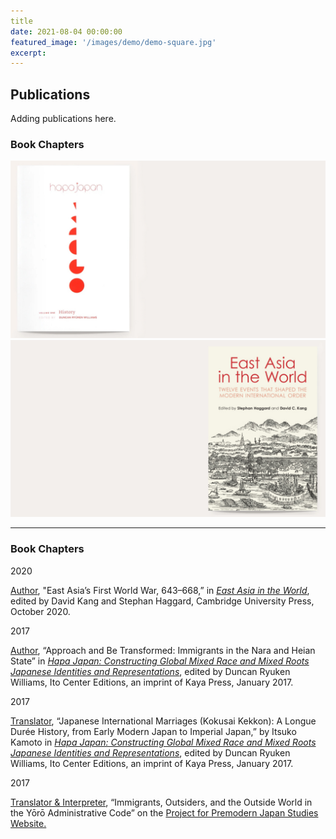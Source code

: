 ```yaml
---
title
date: 2021-08-04 00:00:00
featured_image: '/images/demo/demo-square.jpg'
excerpt:
---
```


## Publications

Adding publications here.

### Book Chapters

<div class="gallery" data-columns="1">
	<img src="/images/hapajapanchapter.jpg">
	<img src="/images/eastasiaintheworldchapter.jpg">
</div>

---
### Book Chapters
2020
<p><u>Author</u>, "East Asia’s First World War, 643–668,” in <a href="https://www.cambridge.org/core/books/east-asia-in-the-world/7069307396B7B16B73E2AEC7C9E7944E"><em>East Asia in the World</em></a>, edited by David Kang and Stephan Haggard, Cambridge University Press, October 2020.</p>
2017
<p><u>Author</u>, “Approach and Be Transformed: Immigrants in the Nara and Heian State” in <a href="https://kaya.com/books/hapa-japan-history-volume-1/"><em>Hapa Japan: Constructing Global Mixed Race and Mixed Roots Japanese Identities and Representations</em></a>, edited by Duncan Ryuken Williams, Ito Center Editions, an imprint of Kaya Press, January 2017.</p>
2017
<p><u>Translator</u>, “Japanese International Marriages (Kokusai Kekkon): A Longue Durée History, from Early Modern Japan to Imperial Japan,” by Itsuko Kamoto in <a href="https://kaya.com/books/hapa-japan-history-volume-1/"><em>Hapa Japan: Constructing Global Mixed Race and Mixed Roots Japanese Identities and Representations</em></a>, edited by Duncan Ryuken Williams, Ito Center Editions, an imprint of Kaya Press, January 2017.</p>
2017
<p><u>Translator & Interpreter</u>, “Immigrants, Outsiders, and the Outside World in the Yōrō Administrative Code” on the <a href ="http://www.uscppjs.org/">Project for Premodern Japan Studies Website.</a></p>
<p></p>
